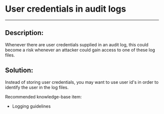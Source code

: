# User credentials in audit logs
-------

## Description:

Whenever there are user credentials supplied in an audit log,
this could become a risk whenever an attacker could gain access to one of these log files.


## Solution:

Instead of storing user credentials, you may want to use user id's in order to
identify the user in the log files.

Recommended knowledge-base item:

- Logging guidelines
